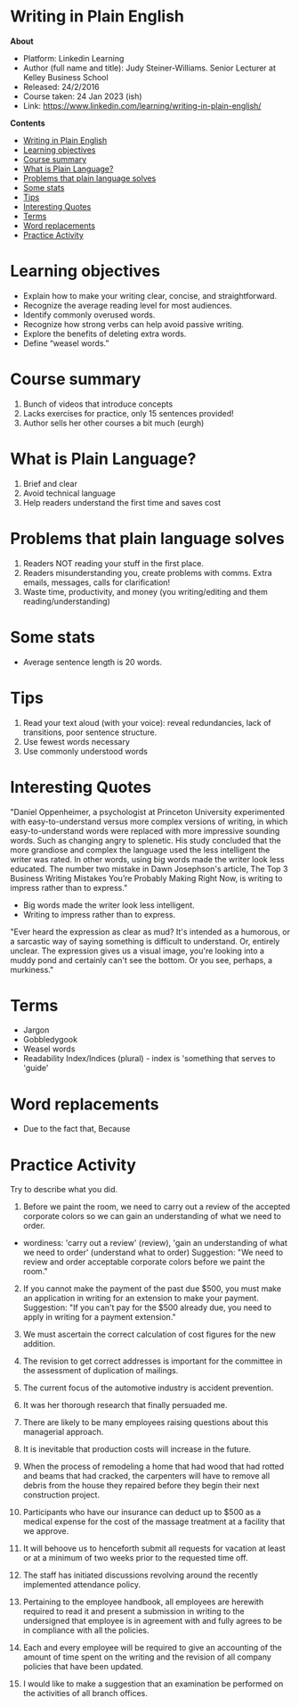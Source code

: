 # Writing in Plain English 

**About**

- Platform: Linkedin Learning
- Author (full name and title): Judy Steiner-Williams. Senior Lecturer at Kelley Business School
- Released: 24/2/2016
- Course taken: 24 Jan 2023 (ish)
- Link: https://www.linkedin.com/learning/writing-in-plain-english/

**Contents**

- [Writing in Plain English](#writing-in-plain-english)
- [Learning objectives](#learning-objectives)
- [Course summary](#course-summary)
- [What is Plain Language?](#what-is-plain-language)
- [Problems that plain language solves](#problems-that-plain-language-solves)
- [Some stats](#some-stats)
- [Tips](#tips)
- [Interesting Quotes](#interesting-quotes)
- [Terms](#terms)
- [Word replacements](#word-replacements)
- [Practice Activity](#practice-activity)

# Learning objectives

- Explain how to make your writing clear, concise, and straightforward.
- Recognize the average reading level for most audiences.
- Identify commonly overused words.
- Recognize how strong verbs can help avoid passive writing.
- Explore the benefits of deleting extra words.
- Define “weasel words.”

# Course summary

1. Bunch of videos that introduce concepts
2. Lacks exercises for practice, only 15 sentences provided!
3. Author sells her other courses a bit much (eurgh)

# What is Plain Language?

1. Brief and clear
2. Avoid technical language
3. Help readers understand the first time and saves cost

# Problems that plain language solves

1. Readers NOT reading your stuff in the first place.
2. Readers misunderstanding you, create problems with comms. Extra emails, messages, calls for clarification!
3. Waste time, productivity, and money (you writing/editing and them reading/understanding)

# Some stats

- Average sentence length is 20 words.

# Tips
1. Read your text aloud (with your voice): reveal redundancies, lack of transitions, poor sentence structure.
2. Use fewest words necessary
3. Use commonly understood words

# Interesting Quotes

"Daniel Oppenheimer, a psychologist at Princeton University experimented with easy-to-understand versus more complex versions of writing, in which easy-to-understand words were replaced with more impressive sounding words. Such as changing angry to splenetic. His study concluded that the more grandiose and complex the language used the less intelligent the writer was rated. In other words, using big words made the writer look less educated. The number two mistake in Dawn Josephson's article, The Top 3 Business Writing Mistakes You’re Probably Making Right Now, is writing to impress rather than to express."

- Big words made the writer look less intelligent.
- Writing to impress rather than to express.

"Ever heard the expression as clear as mud? It's intended as a humorous, or a sarcastic way of saying something is difficult to understand. Or, entirely unclear. The expression gives us a visual image, you're looking into a muddy pond and certainly can't see the bottom. Or you see, perhaps, a murkiness."

# Terms

- Jargon
- Gobbledygook
- Weasel words
- Readability Index/Indices (plural) - index is 'something that serves to 'guide'

# Word replacements

- Due to the fact that, Because


# Practice Activity
Try to describe what you did.

1. Before we paint the room, we need to carry out a review of the accepted corporate colors so we can gain an understanding of what we need to order.
- wordiness: 'carry out a review' (review), 'gain an understanding of what we need to order' (understand what to order)
Suggestion:  "We need to review and order acceptable corporate colors before we paint the room."

2. If you cannot make the payment of the past due $500, you must make an application in writing for an extension to make your payment.
Suggestion: "If you can't pay for the $500 already due, you need to apply in writing for a payment extension."

3. We must ascertain the correct calculation of cost figures for the new addition.

4. The revision to get correct addresses is important for the committee in the assessment of duplication of mailings.

5. The current focus of the automotive industry is accident prevention.

6. It was her thorough research that finally persuaded me.

7. There are likely to be many employees raising questions about this managerial approach.

8. It is inevitable that production costs will increase in the future.

9. When the process of remodeling a home that had wood that had rotted and beams that had cracked, the carpenters will have to remove all debris from the house they repaired before they begin their next construction project.

10. Participants who have our insurance can deduct up to $500 as a medical expense for the cost of the massage treatment at a facility that we approve.

11. It will behoove us to henceforth submit all requests for vacation at least or at a minimum of two weeks prior to the requested time off.

12. The staff has initiated discussions revolving around the recently implemented attendance policy.

13. Pertaining to the employee handbook, all employees are herewith required to read it and present a submission in writing to the undersigned that employee is in agreement with and fully agrees to be in compliance with all the policies.

14. Each and every employee will be required to give an accounting of the amount of time spent on the writing and the revision of all company policies that have been updated.

15. I would like to make a suggestion that an examination be performed on the activities of all branch offices.
